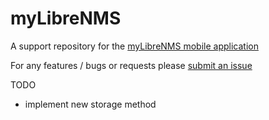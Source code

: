 # myLibreNMS
A support repository for the [myLibreNMS mobile application](https://appsto.re/ca/wY_aib.i)

For any features / bugs or requests please [submit an issue](https://github.com/pheinrichs/myLibreNMS/issues)

TODO

- implement new storage method
